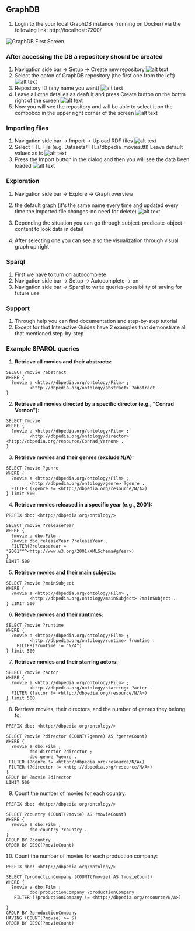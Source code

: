 ## GraphDB

1. Login to the your local GraphDB instance (running on Docker) via the following link:
http://localhost:7200/

![GraphDB First Screen](<Screenshots/GraphDB first screen.png>)

### After accessing the DB a repository should be created
1. Navigation side bar -> Setup -> Create new repository
![alt text](<Screenshots/Create repository.png>)
2. Select the opton of GraphDB repository (the first one from the left)
![alt text](<Screenshots/Create repository 2.png>)
3. Repository ID (any name you want)
![alt text](<Screenshots/Create repository 3.png>)
4. Leave all othe detailes as deafult and press Create button on the bottm right of the screen
![alt text](<Screenshots/Create repository 4.png>)
5. Now you will see the repository and will be able to select it on the combobox in the upper right corner of the screen
![alt text](<Screenshots/Create repository 5.png>)

### Importing files
1. Navigation side bar -> Import -> Upload RDF files
![alt text](<Screenshots/import file 1.png>)
2. Select TTL File (e.g. Datasets/TTLs/dbpedia_movies.ttl)
Leave default values as is
![alt text](<Screenshots/import file 2.png>)
3. Press the Import button in the dialog and then you will see the data been loaded
![alt text](<Screenshots/import file 3.png>)


### Exploration 
1. Navigation side bar -> Explore -> Graph overview
2. the default graph (it's the same name every time and updated every time the imported file changes-no need for delete)
![alt text](<Screenshots/Exploration 1.png>)

3. Depending the situation you can go through subject-predicate-object-content to look data in detail
4. After selecting one you can see also the visualization through visual graph up right


### Sparql
1. First we have to turn on autocomplete
2. Navigation side bar -> Setup -> Autocomplete -> on
3. Navigation side bar -> Sparql to write queries-possibility of saving for future use


### Support
1. Through help you can find documentation and step-by-step tutorial
2. Except for that Interactive Guides have 2 examples that demonstrate all that mentioned step-by-step


### Example SPARQL queries

1. **Retrieve all movies and their abstracts:**
```sparql
SELECT ?movie ?abstract
WHERE {
  ?movie a <http://dbpedia.org/ontology/Film> ;
         <http://dbpedia.org/ontology/abstract> ?abstract .
}
```

2. **Retrieve all movies directed by a specific director (e.g., "Conrad Vernon"):**
```sparql
SELECT ?movie
WHERE {
  ?movie a <http://dbpedia.org/ontology/Film> ;
         <http://dbpedia.org/ontology/director> <http://dbpedia.org/resource/Conrad_Vernon> .
}
```

3. **Retrieve movies and their genres (exclude N/A):**
```sparql
SELECT ?movie ?genre
WHERE {
  ?movie a <http://dbpedia.org/ontology/Film> ;
         <http://dbpedia.org/ontology/genre> ?genre .
  FILTER (?genre != <http://dbpedia.org/resource/N/A>)
} limit 500
```

4. **Retrieve movies released in a specific year (e.g., 2001):**
```sparql
PREFIX dbo: <http://dbpedia.org/ontology/>

SELECT ?movie ?releaseYear
WHERE {
  ?movie a dbo:Film .
  ?movie dbo:releaseYear ?releaseYear .
  FILTER(?releaseYear = "2001"^^<http://www.w3.org/2001/XMLSchema#gYear>)
}
LIMIT 500
```

5. **Retrieve movies and their main subjects:**
```sparql
SELECT ?movie ?mainSubject
WHERE {
  ?movie a <http://dbpedia.org/ontology/Film> ;
         <http://dbpedia.org/ontology/mainSubject> ?mainSubject .
} LIMIT 500
```

6. **Retrieve movies and their runtimes:**
```sparql
SELECT ?movie ?runtime
WHERE {
  ?movie a <http://dbpedia.org/ontology/Film> ;
         <http://dbpedia.org/ontology/runtime> ?runtime .
    FILTER(?runtime != "N/A")
} limit 500
```

7. **Retrieve movies and their starring actors:**
```sparql
SELECT ?movie ?actor
WHERE {
  ?movie a <http://dbpedia.org/ontology/Film> ;
         <http://dbpedia.org/ontology/starring> ?actor .
  FILTER (?actor != <http://dbpedia.org/resource/N/A>)
} limit 500
```

8. Retrieve movies, their directors, and the number of genres they belong to:
```sparql
PREFIX dbo: <http://dbpedia.org/ontology/>

SELECT ?movie ?director (COUNT(?genre) AS ?genreCount)
WHERE {
  ?movie a dbo:Film ;
         dbo:director ?director ;
         dbo:genre ?genre .
 FILTER (?genre != <http://dbpedia.org/resource/N/A>)
 FILTER (?director != <http://dbpedia.org/resource/N/A>)
}
GROUP BY ?movie ?director
LIMIT 500
```

9. Count the number of movies for each country:
```sparql
PREFIX dbo: <http://dbpedia.org/ontology/>

SELECT ?country (COUNT(?movie) AS ?movieCount)
WHERE {
  ?movie a dbo:Film ;
         dbo:country ?country .
}
GROUP BY ?country
ORDER BY DESC(?movieCount)
```

10. Count the number of movies for each production company:
```sparql
PREFIX dbo: <http://dbpedia.org/ontology/>

SELECT ?productionCompany (COUNT(?movie) AS ?movieCount)
WHERE {
  ?movie a dbo:Film ;
         dbo:productionCompany ?productionCompany .
   FILTER (?productionCompany != <http://dbpedia.org/resource/N/A>)

}
GROUP BY ?productionCompany
HAVING (COUNT(?movie) >= 5)
ORDER BY DESC(?movieCount)
```